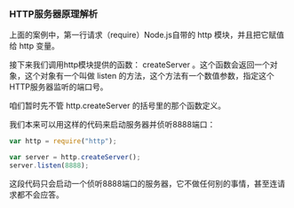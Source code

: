 ### HTTP服务器原理解析

上面的案例中，第一行请求（require）Node.js自带的 http 模块，并且把它赋值给 http 变量。 

接下来我们调用http模块提供的函数： createServer 。这个函数会返回一个对象，这个对象有一个叫做 listen 的方法，这个方法有一个数值参数，指定这个HTTP服务器监听的端口号。

咱们暂时先不管 http.createServer 的括号里的那个函数定义。

我们本来可以用这样的代码来启动服务器并侦听8888端口：

```js
var http = require("http");

var server = http.createServer();
server.listen(8888);
```

这段代码只会启动一个侦听8888端口的服务器，它不做任何别的事情，甚至连请求都不会应答。